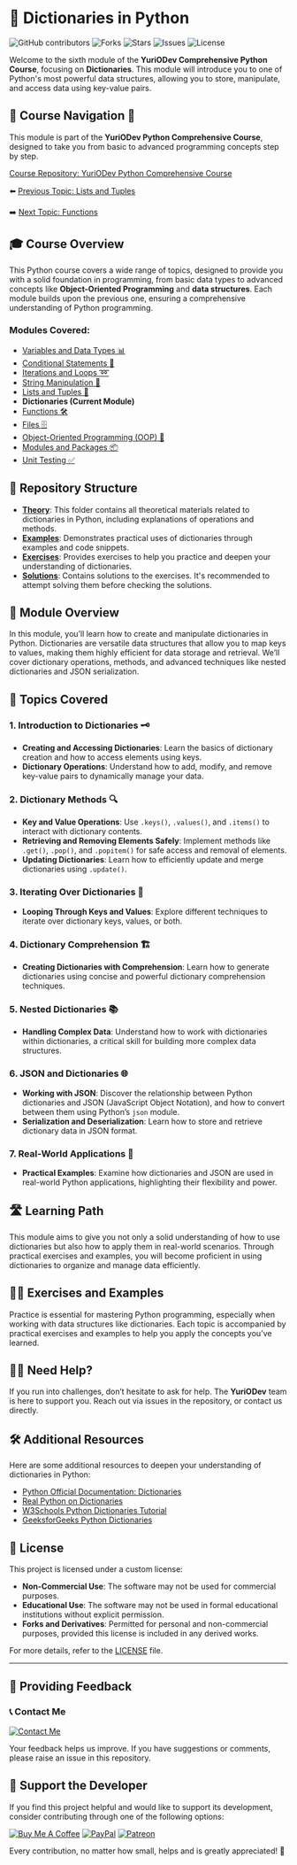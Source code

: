 # 📘 Dictionaries in Python

![GitHub contributors](https://img.shields.io/github/contributors/YurioDev/python-yuriodev-01-simple-data-types?style=for-the-badge)
![Forks](https://img.shields.io/github/forks/YurioDev/python-yuriodev-01-simple-data-types?style=for-the-badge)
![Stars](https://img.shields.io/github/stars/YurioDev/python-yuriodev-01-simple-data-types?style=for-the-badge)
![Issues](https://img.shields.io/github/issues/YurioDev/python-yuriodev-01-simple-data-types?style=for-the-badge)
![License](https://img.shields.io/github/license/YurioDev/python-yuriodev-01-simple-data-types?style=for-the-badge)

Welcome to the sixth module of the **YuriODev Comprehensive Python Course**, focusing on **Dictionaries**. This module will introduce you to one of Python's most powerful data structures, allowing you to store, manipulate, and access data using key-value pairs.

## 🌟 Course Navigation 🧭

This module is part of the **YuriODev Python Comprehensive Course**, designed to take you from basic to advanced programming concepts step by step.

[Course Repository: YuriODev Python Comprehensive Course](https://github.com/YurioDev/Python-Course)

⬅️ [Previous Topic: Lists and Tuples](https://github.com/YurioDev/python-yuriodev-05-lists-in-python/blob/main/README.md)  

➡️ [Next Topic: Functions](https://github.com/YurioDev/python-yuriodev-07-functions-in-python/blob/main/README.md)


## 🎓 Course Overview

This Python course covers a wide range of topics, designed to provide you with a solid foundation in programming, from basic data types to advanced concepts like **Object-Oriented Programming** and **data structures**. Each module builds upon the previous one, ensuring a comprehensive understanding of Python programming.

### Modules Covered:
- [Variables and Data Types 📊](https://github.com/YurioDev/python-yuriodev-01-simple-data-types/blob/main/README.md)
- [Conditional Statements 🔀](https://github.com/YurioDev/python-yuriodev-02-simple-conditional-statements/blob/main/README.md)
- [Iterations and Loops ➿](https://github.com/YurioDev/python-yuriodev-03-iterations-and-loops/blob/main/README.md)
- [String Manipulation 🧵](https://github.com/YurioDev/python-yuriodev-04-string-manipulation/blob/main/README.md)
- [Lists and Tuples 📝](https://github.com/YurioDev/python-yuriodev-05-lists-in-python/blob/main/README.md)
- **Dictionaries (Current Module)**
- [Functions 🛠](https://github.com/YurioDev/python-yuriodev-07-functions-in-python/blob/main/README.md)
- [Files 🗄](https://github.com/YurioDev/python-yuriodev-08-files-in-python/blob/main/README.md)
- [Object-Oriented Programming (OOP) 🤖](https://github.com/YurioDev/python-yuriodev-09-oop/blob/main/README.md)
- [Modules and Packages 📦](https://github.com/YurioDev/python-yuriodev-10-modules-and-packages/blob/main/README.md)
- [Unit Testing ✅](https://github.com/YurioDev/python-yuriodev-11-unit-testing/blob/main/README.md)


## 📂 Repository Structure

- **[Theory](./theory)**: This folder contains all theoretical materials related to dictionaries in Python, including explanations of operations and methods.
- **[Examples](./examples)**: Demonstrates practical uses of dictionaries through examples and code snippets.
- **[Exercises](./exercises)**: Provides exercises to help you practice and deepen your understanding of dictionaries.
- **[Solutions](./solutions)**: Contains solutions to the exercises. It's recommended to attempt solving them before checking the solutions.


## 📝 Module Overview

In this module, you’ll learn how to create and manipulate dictionaries in Python. Dictionaries are versatile data structures that allow you to map keys to values, making them highly efficient for data storage and retrieval. We’ll cover dictionary operations, methods, and advanced techniques like nested dictionaries and JSON serialization.

## 🧩 Topics Covered

### 1. Introduction to Dictionaries 🗝️
- **Creating and Accessing Dictionaries**: Learn the basics of dictionary creation and how to access elements using keys.
- **Dictionary Operations**: Understand how to add, modify, and remove key-value pairs to dynamically manage your data.

### 2. Dictionary Methods 🔍
- **Key and Value Operations**: Use `.keys()`, `.values()`, and `.items()` to interact with dictionary contents.
- **Retrieving and Removing Elements Safely**: Implement methods like `.get()`, `.pop()`, and `.popitem()` for safe access and removal of elements.
- **Updating Dictionaries**: Learn how to efficiently update and merge dictionaries using `.update()`.

### 3. Iterating Over Dictionaries 🔄
- **Looping Through Keys and Values**: Explore different techniques to iterate over dictionary keys, values, or both.

### 4. Dictionary Comprehension 🏗️
- **Creating Dictionaries with Comprehension**: Learn how to generate dictionaries using concise and powerful dictionary comprehension techniques.

### 5. Nested Dictionaries 📚
- **Handling Complex Data**: Understand how to work with dictionaries within dictionaries, a critical skill for building more complex data structures.

### 6. JSON and Dictionaries 🌐
- **Working with JSON**: Discover the relationship between Python dictionaries and JSON (JavaScript Object Notation), and how to convert between them using Python’s `json` module.
- **Serialization and Deserialization**: Learn how to store and retrieve dictionary data in JSON format.

### 7. Real-World Applications 💼
- **Practical Examples**: Examine how dictionaries and JSON are used in real-world Python applications, highlighting their flexibility and power.

## 🛣️ Learning Path

This module aims to give you not only a solid understanding of how to use dictionaries but also how to apply them in real-world scenarios. Through practical exercises and examples, you will become proficient in using dictionaries to organize and manage data efficiently.


## 🏋️‍♂️ Exercises and Examples

Practice is essential for mastering Python programming, especially when working with data structures like dictionaries. Each topic is accompanied by practical exercises and examples to help you apply the concepts you’ve learned.



## 🙋‍♂️ Need Help?

If you run into challenges, don’t hesitate to ask for help. The **YuriODev** team is here to support you. Reach out via issues in the repository, or contact us directly.



## 🛠 Additional Resources

Here are some additional resources to deepen your understanding of dictionaries in Python:

- [Python Official Documentation: Dictionaries](https://docs.python.org/3/tutorial/datastructures.html#dictionaries)
- [Real Python on Dictionaries](https://realpython.com/python-dicts/)
- [W3Schools Python Dictionaries Tutorial](https://www.w3schools.com/python/python_dictionaries.asp)
- [GeeksforGeeks Python Dictionaries](https://www.geeksforgeeks.org/python-dictionary/)


## 📢 License

This project is licensed under a custom license:

- **Non-Commercial Use**: The software may not be used for commercial purposes.
- **Educational Use**: The software may not be used in formal educational institutions without explicit permission.
- **Forks and Derivatives**: Permitted for personal and non-commercial purposes, provided this license is included in any derived works.

For more details, refer to the [LICENSE](./LICENSE) file.

---

## 📢 Providing Feedback

### 📞 Contact Me

[![Contact Me](https://img.shields.io/badge/Contact-Me-blue?style=for-the-badge)](mailto:contact@yuriodev.co.uk)

Your feedback helps us improve. If you have suggestions or comments, please raise an issue in this repository.


## 💖 Support the Developer

If you find this project helpful and would like to support its development, consider contributing through one of the following options:

[![Buy Me A Coffee](https://img.shields.io/badge/-Buy%20Me%20a%20Coffee-orange?style=for-the-badge&logo=buy-me-a-coffee)](https://www.buymeacoffee.com/yuriodev)
[![PayPal](https://img.shields.io/badge/Donate-PayPal-blue?style=for-the-badge&logo=paypal)](https://paypal.me/yuriodev)
[![Patreon](https://img.shields.io/badge/Support-Patreon-red?style=for-the-badge&logo=patreon)](https://www.patreon.com/YuriODev)

Every contribution, no matter how small, helps and is greatly appreciated! 🙏
